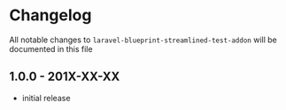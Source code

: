 # Changelog

All notable changes to `laravel-blueprint-streamlined-test-addon` will be documented in this file

## 1.0.0 - 201X-XX-XX

- initial release
